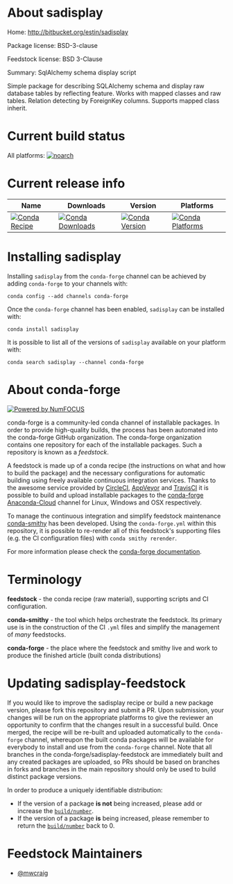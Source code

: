 <!--
# -*- mode: jinja -*-
-->

About sadisplay
===============

Home: http://bitbucket.org/estin/sadisplay

Package license: BSD-3-clause

Feedstock license: BSD 3-Clause

Summary: SqlAlchemy schema display script

Simple package for describing SQLAlchemy schema and display raw database
tables by reflecting feature. Works with mapped classes and raw tables.
Relation detecting by ForeignKey columns. Supports mapped class inherit.


Current build status
====================

All platforms:
[![noarch](https://img.shields.io/circleci/project/github/conda-forge/sadisplay-feedstock/master.svg?label=noarch)](https://circleci.com/gh/conda-forge/sadisplay-feedstock)

Current release info
====================

| Name | Downloads | Version | Platforms |
| --- | --- | --- | --- |
| [![Conda Recipe](https://img.shields.io/badge/recipe-sadisplay-green.svg)](https://anaconda.org/conda-forge/sadisplay) | [![Conda Downloads](https://img.shields.io/conda/dn/conda-forge/sadisplay.svg)](https://anaconda.org/conda-forge/sadisplay) | [![Conda Version](https://img.shields.io/conda/vn/conda-forge/sadisplay.svg)](https://anaconda.org/conda-forge/sadisplay) | [![Conda Platforms](https://img.shields.io/conda/pn/conda-forge/sadisplay.svg)](https://anaconda.org/conda-forge/sadisplay) |

Installing sadisplay
====================

Installing `sadisplay` from the `conda-forge` channel can be achieved by adding `conda-forge` to your channels with:

```
conda config --add channels conda-forge
```

Once the `conda-forge` channel has been enabled, `sadisplay` can be installed with:

```
conda install sadisplay
```

It is possible to list all of the versions of `sadisplay` available on your platform with:

```
conda search sadisplay --channel conda-forge
```


About conda-forge
=================

[![Powered by NumFOCUS](https://img.shields.io/badge/powered%20by-NumFOCUS-orange.svg?style=flat&colorA=E1523D&colorB=007D8A)](http://numfocus.org)

conda-forge is a community-led conda channel of installable packages.
In order to provide high-quality builds, the process has been automated into the
conda-forge GitHub organization. The conda-forge organization contains one repository
for each of the installable packages. Such a repository is known as a *feedstock*.

A feedstock is made up of a conda recipe (the instructions on what and how to build
the package) and the necessary configurations for automatic building using freely
available continuous integration services. Thanks to the awesome service provided by
[CircleCI](https://circleci.com/), [AppVeyor](https://www.appveyor.com/)
and [TravisCI](https://travis-ci.org/) it is possible to build and upload installable
packages to the [conda-forge](https://anaconda.org/conda-forge)
[Anaconda-Cloud](https://anaconda.org/) channel for Linux, Windows and OSX respectively.

To manage the continuous integration and simplify feedstock maintenance
[conda-smithy](https://github.com/conda-forge/conda-smithy) has been developed.
Using the ``conda-forge.yml`` within this repository, it is possible to re-render all of
this feedstock's supporting files (e.g. the CI configuration files) with ``conda smithy rerender``.

For more information please check the [conda-forge documentation](https://conda-forge.org/docs/).

Terminology
===========

**feedstock** - the conda recipe (raw material), supporting scripts and CI configuration.

**conda-smithy** - the tool which helps orchestrate the feedstock.
                   Its primary use is in the construction of the CI ``.yml`` files
                   and simplify the management of *many* feedstocks.

**conda-forge** - the place where the feedstock and smithy live and work to
                  produce the finished article (built conda distributions)


Updating sadisplay-feedstock
============================

If you would like to improve the sadisplay recipe or build a new
package version, please fork this repository and submit a PR. Upon submission,
your changes will be run on the appropriate platforms to give the reviewer an
opportunity to confirm that the changes result in a successful build. Once
merged, the recipe will be re-built and uploaded automatically to the
`conda-forge` channel, whereupon the built conda packages will be available for
everybody to install and use from the `conda-forge` channel.
Note that all branches in the conda-forge/sadisplay-feedstock are
immediately built and any created packages are uploaded, so PRs should be based
on branches in forks and branches in the main repository should only be used to
build distinct package versions.

In order to produce a uniquely identifiable distribution:
 * If the version of a package **is not** being increased, please add or increase
   the [``build/number``](https://conda.io/docs/user-guide/tasks/build-packages/define-metadata.html#build-number-and-string).
 * If the version of a package **is** being increased, please remember to return
   the [``build/number``](https://conda.io/docs/user-guide/tasks/build-packages/define-metadata.html#build-number-and-string)
   back to 0.

Feedstock Maintainers
=====================

* [@mwcraig](https://github.com/mwcraig/)

